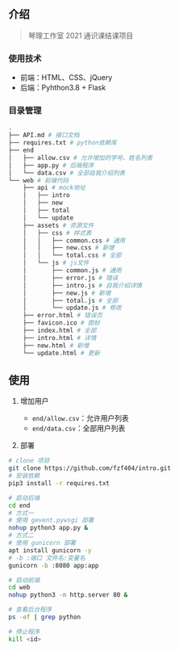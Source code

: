 ## 介绍

> 琴理工作室 2021 通识课结课项目

### 使用技术

- 前端：HTML、CSS、jQuery
- 后端：Pyhthon3.8 + Flask

### 目录管理

```bash
.
├── API.md # 接口文档
├── requires.txt # python依赖库
├── end
│   ├── allow.csv # 允许增加的学号、姓名列表
│   ├── app.py # 后端程序
│   └── data.csv # 全部自我介绍列表
└── web # 前端代码
    ├── api # mock地址
    │   ├── intro
    │   ├── new
    │   ├── total
    │   └── update
    ├── assets # 资源文件
    │   ├── css # 样式表
    │   │   ├── common.css # 通用
    │   │   ├── new.css # 新增
    │   │   └── total.css # 全部
    │   └── js # js文件
    │       ├── common.js # 通用
    │       ├── error.js # 错误
    │       ├── intro.js # 自我介绍详情
    │       ├── new.js # 新增
    │       ├── total.js # 全部
    │       └── update.js # 修改
    ├── error.html # 错误页
    ├── favicon.ico # 图标
    ├── index.html # 全部
    ├── intro.html # 详情
    ├── new.html # 新增
    └── update.html # 更新
```

## 使用

1. 增加用户

   - `end/allow.csv`：允许用户列表
   - `end/data.csv`：全部用户列表

2. 部署

```bash
# clone 项目
git clone https://github.com/fzf404/intro.git
# 安装依赖
pip3 install -r requires.txt

# 启动后端
cd end
# 方式一
# 使用 gevent.pywsgi 部署
nohup python3 app.py &
# 方式二
# 使用 gunicorn 部署
apt install gunicorn -y
# -b :端口 文件名:变量名
gunicorn -b :8080 app:app

# 启动前端
cd web
nohup python3 -m http.server 80 &

# 查看后台程序
ps -ef | grep python

# 停止程序
kill <id>

```
